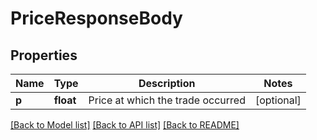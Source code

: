 # PriceResponseBody

## Properties
Name | Type | Description | Notes
------------ | ------------- | ------------- | -------------
**p** | **float** | Price at which the trade occurred | [optional] 

[[Back to Model list]](../README.md#documentation-for-models) [[Back to API list]](../README.md#documentation-for-api-endpoints) [[Back to README]](../README.md)

